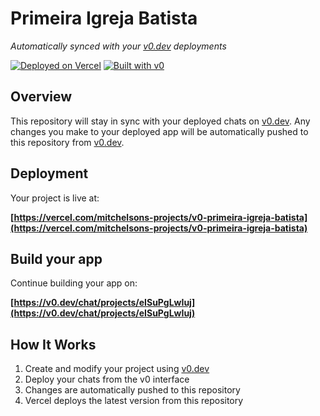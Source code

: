 # Primeira Igreja Batista

*Automatically synced with your [v0.dev](https://v0.dev) deployments*

[![Deployed on Vercel](https://img.shields.io/badge/Deployed%20on-Vercel-black?style=for-the-badge&logo=vercel)](https://vercel.com/mitchelsons-projects/v0-primeira-igreja-batista)
[![Built with v0](https://img.shields.io/badge/Built%20with-v0.dev-black?style=for-the-badge)](https://v0.dev/chat/projects/eISuPgLwIuj)

## Overview

This repository will stay in sync with your deployed chats on [v0.dev](https://v0.dev).
Any changes you make to your deployed app will be automatically pushed to this repository from [v0.dev](https://v0.dev).

## Deployment

Your project is live at:

**[https://vercel.com/mitchelsons-projects/v0-primeira-igreja-batista](https://vercel.com/mitchelsons-projects/v0-primeira-igreja-batista)**

## Build your app

Continue building your app on:

**[https://v0.dev/chat/projects/eISuPgLwIuj](https://v0.dev/chat/projects/eISuPgLwIuj)**

## How It Works

1. Create and modify your project using [v0.dev](https://v0.dev)
2. Deploy your chats from the v0 interface
3. Changes are automatically pushed to this repository
4. Vercel deploys the latest version from this repository